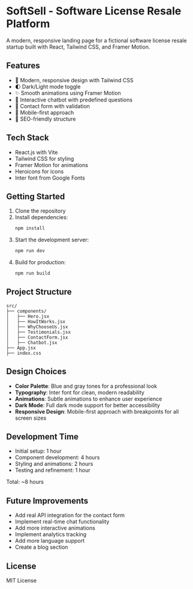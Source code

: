 # SoftSell - Software License Resale Platform

A modern, responsive landing page for a fictional software license resale startup built with React, Tailwind CSS, and Framer Motion.

## Features

- 🎨 Modern, responsive design with Tailwind CSS
- 🌓 Dark/Light mode toggle
- ✨ Smooth animations using Framer Motion
- 💬 Interactive chatbot with predefined questions
- 📝 Contact form with validation
- 📱 Mobile-first approach
- 🎯 SEO-friendly structure

## Tech Stack

- React.js with Vite
- Tailwind CSS for styling
- Framer Motion for animations
- Heroicons for icons
- Inter font from Google Fonts

## Getting Started

1. Clone the repository
2. Install dependencies:
   ```bash
   npm install
   ```
3. Start the development server:
   ```bash
   npm run dev
   ```
4. Build for production:
   ```bash
   npm run build
   ```

## Project Structure

```
src/
├── components/
│   ├── Hero.jsx
│   ├── HowItWorks.jsx
│   ├── WhyChooseUs.jsx
│   ├── Testimonials.jsx
│   ├── ContactForm.jsx
│   ├── Chatbot.jsx
├── App.jsx
├── index.css
```

## Design Choices

- **Color Palette**: Blue and gray tones for a professional look
- **Typography**: Inter font for clean, modern readability
- **Animations**: Subtle animations to enhance user experience
- **Dark Mode**: Full dark mode support for better accessibility
- **Responsive Design**: Mobile-first approach with breakpoints for all screen sizes

## Development Time

- Initial setup: 1 hour
- Component development: 4 hours
- Styling and animations: 2 hours
- Testing and refinement: 1 hour

Total: ~8 hours

## Future Improvements

- Add real API integration for the contact form
- Implement real-time chat functionality
- Add more interactive animations
- Implement analytics tracking
- Add more language support
- Create a blog section

## License

MIT License 